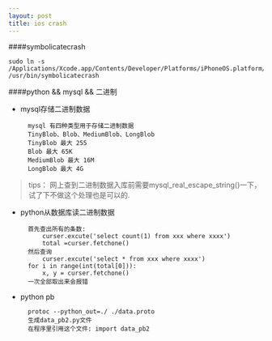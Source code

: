 ```yaml
---
layout: post
title: ios crash
---
```


####symbolicatecrash  

	sudo ln -s  /Applications/Xcode.app/Contents/Developer/Platforms/iPhoneOS.platform/Developer/Library/PrivateFrameworks/DTDeviceKitBase.framework/Versions/A/Resources/symbolicatecrash /usr/bin/symbolicatecrash 

####python && mysql && 二进制
* mysql存储二进制数据
	
		mysql 有四种类型用于存储二进制数据
		TinyBlob、Blob、MediumBlob、LongBlob
		TinyBlob 最大 255
		Blob 最大 65K
		MediumBlob 最大 16M
		LongBlob 最大 4G
		
>tips： 网上查到二进制数据入库前需要mysql_real_escape_string()一下，试了下不做这个处理也是可以的.

* python从数据库读二进制数据
 
 		首先查出所有的条数:
 		 	curser.excute('select count(1) from xxx where xxxx')
 		 	total =curser.fetchone()
 		然后查询
 			curser.excute('select * from xxx where xxxx')
 		for i in range(int(total[0])):
 			x, y = curser.fetchone()
 		一次全部取出来会报错
* python pb
	
	
		protoc --python_out=./ ./data.proto
		生成data_pb2.py文件
  		在程序里引用这个文件: import data_pb2
